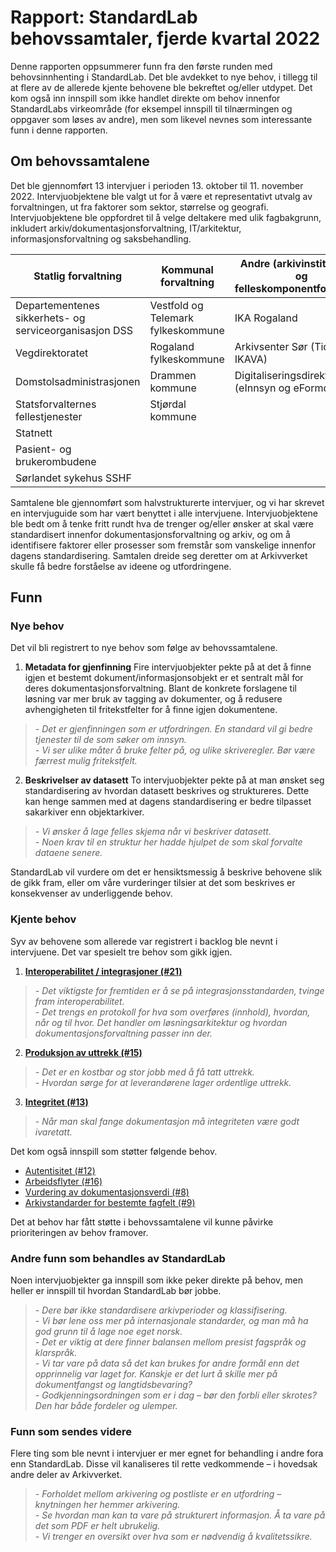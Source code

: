 # Rapport: StandardLab behovssamtaler, fjerde kvartal 2022

Denne rapporten oppsummerer funn fra den første runden med behovsinnhenting i StandardLab. Det ble avdekket to nye behov, i tillegg til at flere av de allerede kjente behovene ble bekreftet og/eller utdypet. Det kom også inn innspill som ikke handlet direkte om behov innenfor StandardLabs virkeområde (for eksempel innspill til tilnærmingen og oppgaver som løses av andre), men som likevel nevnes som interessante funn i denne rapporten.

## Om behovssamtalene

Det ble gjennomført 13 intervjuer i perioden 13. oktober til 11. november 2022. Intervjuobjektene ble valgt ut for å være et representativt utvalg av forvaltningen, ut fra faktorer som sektor, størrelse og geografi. Intervjuobjektene ble oppfordret til å velge deltakere med ulik fagbakgrunn, inkludert arkiv/dokumentasjonsforvaltning, IT/arkitektur, informasjonsforvaltning og saksbehandling.

| **Statlig forvaltning** | **Kommunal forvaltning** | **Andre (arkivinstitusjoner og felleskomponentforvaltere)** |
| --- | --- | --- |
| Departementenes sikkerhets- og serviceorganisasjon DSS | Vestfold og Telemark fylkeskommune | IKA Rogaland |
| Vegdirektoratet | Rogaland fylkeskommune | Arkivsenter Sør (Tidl. IKAVA) |
| Domstolsadministrasjonen | Drammen kommune | Digitaliseringsdirektoratet (eInnsyn og eFormdling) |
| Statsforvalternes fellestjenester | Stjørdal kommune | |
| Statnett | | |
| Pasient- og brukerombudene | | |
| Sørlandet sykehus SSHF | | |

Samtalene ble gjennomført som halvstrukturerte intervjuer, og vi har skrevet en intervjuguide som har vært benyttet i alle intervjuene. Intervjuobjektene ble bedt om å tenke fritt rundt hva de trenger og/eller ønsker at skal være standardisert innenfor dokumentasjonsforvaltning og arkiv, og om å identifisere faktorer eller prosesser som fremstår som vanskelige innenfor dagens standardisering. Samtalen dreide seg deretter om at Arkivverket skulle få bedre forståelse av ideene og utfordringene.

## Funn

### Nye behov

Det vil bli registrert to nye behov som følge av behovssamtalene.

1. **Metadata for gjenfinning**
Fire intervjuobjekter pekte på at det å finne igjen et bestemt dokument/informasjonsobjekt er et sentralt mål for deres dokumentasjonsforvaltning. Blant de konkrete forslagene til løsning var mer bruk av tagging av dokumenter, og å redusere avhengigheten til fritekstfelter for å finne igjen dokumentene.
> _- Det er gjenfinningen som er utfordringen. En standard vil gi bedre tjenester til de som søker om innsyn._  
> _- Vi ser ulike måter å bruke felter på, og ulike skriveregler. Bør være færrest mulig fritekstfelt._
2. **Beskrivelser av datasett**
To intervjuobjekter pekte på at man ønsket seg standardisering av hvordan datasett beskrives og struktureres. Dette kan henge sammen med at dagens standardisering er bedre tilpasset sakarkiver enn objektarkiver.
> _- Vi ønsker å lage felles skjema når vi beskriver datasett._  
> _- Noen krav til en struktur her hadde hjulpet de som skal forvalte dataene senere._

StandardLab vil vurdere om det er hensiktsmessig å beskrive behovene slik de gikk fram, eller om våre vurderinger tilsier at det som beskrives er konsekvenser av underliggende behov.

### Kjente behov

Syv av behovene som allerede var registrert i backlog ble nevnt i intervjuene. Det var spesielt tre behov som gikk igjen.

1. [**Interoperabilitet / integrasjoner (#21)**](https://github.com/arkivverket/standardlab/issues/21)
> _- Det viktigste for fremtiden er å se på integrasjonsstandarden, tvinge fram interoperabilitet._  
> _- Det trengs en protokoll for hva som overføres (innhold), hvordan, når og til hvor. Det handler om løsningsarkitektur og hvordan dokumentasjonsforvaltning passer inn der._
2. [**Produksjon av uttrekk (#15)**](https://github.com/arkivverket/standardlab/issues/15)
> _- Det er en kostbar og stor jobb med å få tatt uttrekk._  
> _- Hvordan sørge for at leverandørene lager ordentlige uttrekk._
3. [**Integritet (#13)**](https://github.com/arkivverket/standardlab/issues/13)
> _- Når man skal fange dokumentasjon_ _må_ _integriteten være godt ivaretatt._

Det kom også innspill som støtter følgende behov.

- [Autentisitet (#12)](https://github.com/arkivverket/standardlab/issues/12)
- [Arbeidsflyter (#16)](https://github.com/arkivverket/standardlab/issues/16)
- [Vurdering av dokumentasjonsverdi (#8)](https://github.com/arkivverket/standardlab/issues/8)
- [Arkivstandarder for bestemte fagfelt (#9)](https://github.com/arkivverket/standardlab/issues/9)

Det at behov har fått støtte i behovssamtalene vil kunne påvirke prioriteringen av behov framover.

### Andre funn som behandles av StandardLab

Noen intervjuobjekter ga innspill som ikke peker direkte på behov, men heller er innspill til hvordan StandardLab bør jobbe.

> _- Dere bør ikke standardisere arkivperioder og klassifisering._  
> _- Vi bør lene oss mer på internasjonale standarder, og man må ha god grunn til å lage noe eget norsk._  
> _- Det er viktig at dere finner balansen mellom presist fagspråk og klarspråk._  
> _- Vi tar vare på data så det kan brukes for andre formål enn det opprinnelig var laget for. Kanskje er det lurt å skille mer på dokumentfangst og langtidsbevaring?_  
> _- Godkjenningsordningen som er i dag – bør den forbli eller skrotes? Den har både fordeler og ulemper._

### Funn som sendes videre

Flere ting som ble nevnt i intervjuer er mer egnet for behandling i andre fora enn StandardLab. Disse vil kanaliseres til rette vedkommende – i hovedsak andre deler av Arkivverket.

> _- Forholdet mellom arkivering og postliste er en utfordring – knytningen her hemmer arkivering._  
> _- Se hvordan man kan ta vare på strukturert informasjon. Å ta vare på det som PDF er helt ubrukelig._  
> _- Vi trenger en oversikt over hva som er nødvendig å kvalitetssikre._
